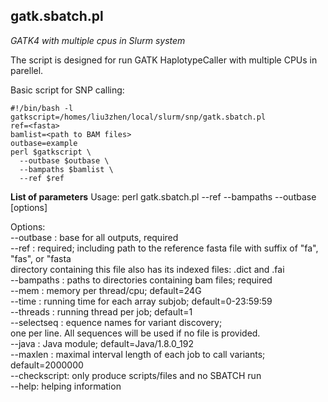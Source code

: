 ## gatk.sbatch.pl
*GATK4 with multiple cpus in Slurm system*

The script is designed for run GATK HaplotypeCaller with multiple CPUs in parellel. 

Basic script for SNP calling:
```
#!/bin/bash -l
gatkscript=/homes/liu3zhen/local/slurm/snp/gatk.sbatch.pl
ref=<fasta>
bamlist=<path to BAM files>
outbase=example
perl $gatkscript \
  --outbase $outbase \
  --bampaths $bamlist \
  --ref $ref
```


**List of parameters**
Usage: perl gatk.sbatch.pl --ref <fasta> --bampaths <path-to-bam> --outbase <base of outputs> [options]

Options:  
--outbase <base name>: base for all outputs, required  
--ref <ref fasta file>: required; including path to the reference fasta file with suffix of "fa", "fas", or "fasta  
      directory containing this file also has its indexed files: .dict and .fai  
--bampaths <paths containing BAM files>: paths to directories containing bam files; required  
--mem <memory>: memory per thread/cpu; default=24G  
--time <time>: running time for each array subjob; default=0-23:59:59  
--threads <num>: running thread per job; default=1  
--selectseq <file containing names of targeted sequences>: equence names for variant discovery;  
       one per line. All sequences will be used if no file is provided.  
--java <java module>: Java module; default=Java/1.8.0_192  
--maxlen <max length>: maximal interval length of each job to call variants; default=2000000  
--checkscript: only produce scripts/files and no SBATCH run  
--help: helping information
